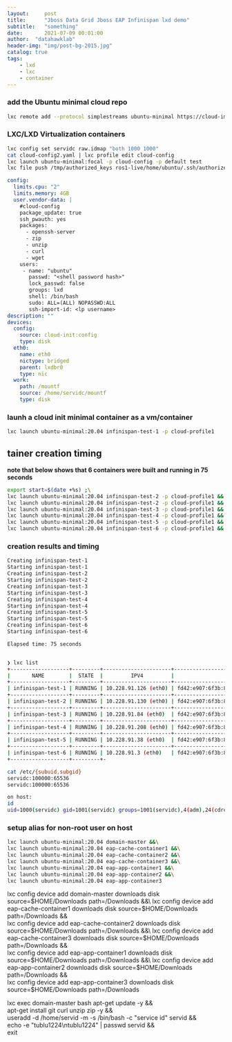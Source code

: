 ```yaml
---
layout:     post
title:      "Jboss Data Grid Jboss EAP Infinispan lxd demo"
subtitle:   "something"
date:       2021-07-09 00:01:00
author:  "datahawklab"
header-img: "img/post-bg-2015.jpg"
catalog: true
tags:
    - lxd
    - lxc
    - container
---
```


### add the Ubuntu minimal cloud repo

```bash
lxc remote add --protocol simplestreams ubuntu-minimal https://cloud-images.ubuntu.com/minimal/releases/
```

### LXC/LXD Virtualization containers

```bash
lxc config set servidc raw.idmap "both 1000 1000"
cat cloud-config2.yaml | lxc profile edit cloud-config
lxc launch ubuntu-minimal:focal -p cloud-config -p default test
lxc file push /tmp/authorized_keys ros1-live/home/ubuntu/.ssh/authorized_keys -p
```

```yaml
config:
  limits.cpu: "2"
  limits.memory: 4GB
  user.vendor-data: |
    #cloud-config
    package_update: true
    ssh_pwauth: yes
    packages:
      - openssh-server
      - zip
      - unzip
      - curl
      - wget
    users:
     - name: "ubuntu"
       passwd: "<shell password hash>"
       lock_passwd: false
       groups: lxd
       shell: /bin/bash
       sudo: ALL=(ALL) NOPASSWD:ALL
       ssh-import-id: <lp username>
description: ""
devices:
  config:
    source: cloud-init:config
    type: disk
  eth0:
    name: eth0
    nictype: bridged
    parent: lxdbr0
    type: nic
  work:
    path: /mountf
    source: /home/servidc/mountf
    type: disk
```

### launh a cloud init minimal container as a vm/container

```bash
lxc launch ubuntu-minimal:20.04 infinispan-test-1 -p cloud-profile1
```

## tainer creation timing

**note that below shows that 6 containers were built and running in 75 seconds**

```bash
export start=$(date +%s) ;\
lxc launch ubuntu-minimal:20.04 infinispan-test-2 -p cloud-profile1 && \
lxc launch ubuntu-minimal:20.04 infinispan-test-2 -p cloud-profile1 && \
lxc launch ubuntu-minimal:20.04 infinispan-test-3 -p cloud-profile1 && \
lxc launch ubuntu-minimal:20.04 infinispan-test-4 -p cloud-profile1 && \
lxc launch ubuntu-minimal:20.04 infinispan-test-5 -p cloud-profile1 && \
lxc launch ubuntu-minimal:20.04 infinispan-test-6 -p cloud-profile1 && \
```

### creation results and timing

```bash
Creating infinispan-test-1
Starting infinispan-test-1
Creating infinispan-test-2     
Starting infinispan-test-2
Creating infinispan-test-3     
Starting infinispan-test-3
Creating infinispan-test-4     
Starting infinispan-test-4
Creating infinispan-test-5     
Starting infinispan-test-5
Creating infinispan-test-6     
Starting infinispan-test-6

Elapsed time: 75 seconds    


❯ lxc list
+-------------------+---------+----------------------+-----------------------------------------------+-----------+-----------+
|       NAME        |  STATE  |         IPV4         |                     IPV6                      |   TYPE    | SNAPSHOTS |
+-------------------+---------+----------------------+-----------------------------------------------+-----------+-----------+
| infinispan-test-1 | RUNNING | 10.228.91.126 (eth0) | fd42:e907:6f3b:8148:216:3eff:fe13:e82e (eth0) | CONTAINER | 0         |
+-------------------+---------+----------------------+-----------------------------------------------+-----------+-----------+
| infinispan-test-2 | RUNNING | 10.228.91.130 (eth0) | fd42:e907:6f3b:8148:216:3eff:fef7:3f89 (eth0) | CONTAINER | 0         |
+-------------------+---------+----------------------+-----------------------------------------------+-----------+-----------+
| infinispan-test-3 | RUNNING | 10.228.91.84 (eth0)  | fd42:e907:6f3b:8148:216:3eff:fe6b:bd4b (eth0) | CONTAINER | 0         |
+-------------------+---------+----------------------+-----------------------------------------------+-----------+-----------+
| infinispan-test-4 | RUNNING | 10.228.91.208 (eth0) | fd42:e907:6f3b:8148:216:3eff:fe09:6fa2 (eth0) | CONTAINER | 0         |
+-------------------+---------+----------------------+-----------------------------------------------+-----------+-----------+
| infinispan-test-5 | RUNNING | 10.228.91.38 (eth0)  | fd42:e907:6f3b:8148:216:3eff:fe38:fb23 (eth0) | CONTAINER | 0         |
+-------------------+---------+----------------------+-----------------------------------------------+-----------+-----------+
| infinispan-test-6 | RUNNING | 10.228.91.3 (eth0)   | fd42:e907:6f3b:8148:216:3eff:feff:8fe7 (eth0) | CONTAINER | 0         |
+-------------------+---------+-
```

```bash
cat /etc/{subuid,subgid}
servidc:100000:65536
servidc:100000:65536

on host:
id
uid=1000(servidc) gid=1001(servidc) groups=1001(servidc),4(adm),24(cdrom),27(sudo),30(dip),46(plugdev),119(lpadmin),129(lxd),133(libvirt),1000(sambashare)
```

### setup alias for non-root user on host

```bash
lxc launch ubuntu-minimal:20.04 domain-master &&\
lxc launch ubuntu-minimal:20.04 eap-cache-container1 &&\
lxc launch ubuntu-minimal:20.04 eap-cache-container2 &&\
lxc launch ubuntu-minimal:20.04 eap-cache-container3 &&\
lxc launch ubuntu-minimal:20.04 eap-app-container1 &&\
lxc launch ubuntu-minimal:20.04 eap-app-container2 &&\
lxc launch ubuntu-minimal:20.04 eap-app-container3
```

lxc config device add domain-master downloads disk source=$HOME/Downloads path=/Downloads &&\
lxc config device add eap-cache-container1 downloads disk source=$HOME/Downloads path=/Downloads &&\
lxc config device add eap-cache-container2 downloads disk source=$HOME/Downloads path=/Downloads &&\
lxc config device add eap-cache-container3 downloads disk source=$HOME/Downloads path=/Downloads &&\
lxc config device add eap-app-container1 downloads disk source=$HOME/Downloads path=/Downloads &&\
lxc config device add eap-app-container2 downloads disk source=$HOME/Downloads path=/Downloads &&\
lxc config device add eap-app-container3 downloads disk source=$HOME/Downloads path=/Downloads

lxc exec domain-master bash
apt-get update -y && \
apt-get install git curl unzip zip -y && \
useradd -d /home/servid -m -s /bin/bash -c "service id" servid && \
echo -e "tublu1224\ntublu1224" | passwd servid &&\
exit
